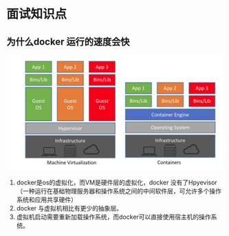 # 面试知识点

## 为什么docker 运行的速度会快
![](../../../img/artical/container_vs_vm.png)
1. docker是os的虚拟化，而VM是硬件层的虚拟化，docker 没有了Hpyevisor（一种运行在基础物理服务器和操作系统之间的中间软件层，可允许多个操作系统和应用共享硬件）
2. docker 与虚拟机相比有更少的抽象层。
3. 虚拟机启动需要重新加载操作系统，而docker可以直接使用宿主机的操作系统。